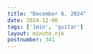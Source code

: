 ```yaml
---
title: "December 6, 2024"
date: 2024-12-06
tags: ['1min', 'guitar']
layout: minute.njk
postnumber: 341
---
```


